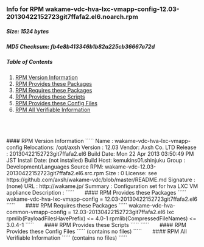 ### Info for RPM wakame-vdc-hva-lxc-vmapp-config-12.03-20130422152723git7ffafa2.el6.noarch.rpm  
##### Size: 1524 bytes  
##### MD5 Checksum: fb4e8b413346b1b82a225cb36667a72d  
##### Table of Contents  
1. [RPM Version Information](#version)  
2. [RPM Provides these Packages ](#provides)  
3. [RPM Requires these Packages](#requires)  
4. [RPM Provides these Scripts](#scripts)  
5. [RPM Provides these Config Files](#config)  
6. [RPM All Verifiable Information](#verifiable)  
&nbsp;  
&nbsp;  
&nbsp;  
<a name="version" />
#### RPM Version Information  
`````  
Name        : wakame-vdc-hva-lxc-vmapp-config  Relocations: /opt/axsh 
Version     : 12.03                             Vendor: Axsh Co. LTD <dev@axsh.net>
Release     : 20130422152723git7ffafa2.el6   Build Date: Mon 22 Apr 2013 03:50:49 PM JST
Install Date: (not installed)               Build Host: kemukins01.shinjuku
Group       : Development/Languages         Source RPM: wakame-vdc-12.03-20130422152723git7ffafa2.el6.src.rpm
Size        : 0                                License: see https://github.com/axsh/wakame-vdc/blob/master/README.md
Signature   : (none)
URL         : http://wakame.jp/
Summary     : Configuration set for hva LXC VM appliance
Description :
<insert long description, indented with spaces>
`````  
&nbsp;  
&nbsp;  
&nbsp;  
<a name="provides" />
#### RPM Provides these Packages  
`````  
wakame-vdc-hva-lxc-vmapp-config = 12.03-20130422152723git7ffafa2.el6
`````  
&nbsp;  
&nbsp;  
&nbsp;  
<a name="requires" />
#### RPM Requires these Packages  
`````  
wakame-vdc-hva-common-vmapp-config = 12.03-20130422152723git7ffafa2.el6
lxc  
rpmlib(PayloadFilesHavePrefix) <= 4.0-1
rpmlib(CompressedFileNames) <= 3.0.4-1
`````  
&nbsp;  
&nbsp;  
&nbsp;  
<a name="scripts" />
#### RPM Provides these Scripts  
`````  
`````  
&nbsp;  
&nbsp;  
&nbsp;  
<a name="config" />
#### RPM Provides these Config Files  
`````  
(contains no files)
`````  
&nbsp;  
&nbsp;  
&nbsp;  
<a name="verifiable" />
#### RPM All Verifiable Information  
`````  
(contains no files)
`````  
&nbsp;  
